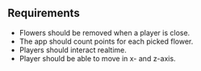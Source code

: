 ## Requirements

- Flowers should be removed when a player is close.
- The app should count points for each picked flower.
- Players should interact realtime.
- Player should be able to move in x- and z-axis.
